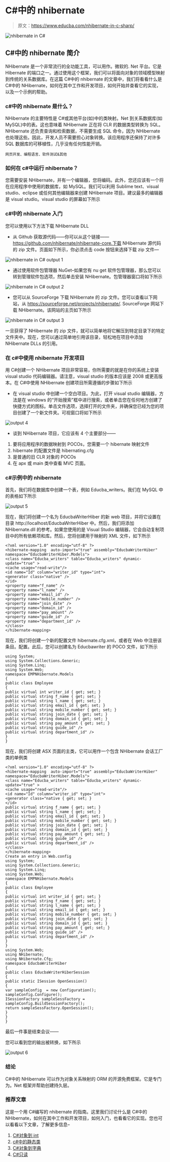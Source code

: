 # C#中的 nhibernate

> 原文：<https://www.educba.com/nhibernate-in-c-sharp/>

![nhibernate in C#](img/6c50742ada05104498aea340ab362973.png)



## C#中的 nhibernate 简介

NHibernate 是一个非常流行的全功能工具，可以用作。微软的. Net 平台。它是 Hibernate 的端口之一。通过使用这个框架，我们可以将面向对象的领域模型映射到传统的关系数据库。在这篇 C#中的 nhibernate 的文章中，我们将看看什么是 C#中的 NHibernate，如何在其中工作和开发项目，如何开始并查看它的实现，以及一个示例的帮助。

### c#中的 nhibernate 是什么？

NHibernate 的主要特性是 C#或其他平台(如)中的类映射。Net 到关系数据库(如 MySQL)中的表。这也意味着 NHibernate 正在将 CLR 的数据类型转换为 SQL。NHibernate 还负责查询和检索数据，不需要生成 SQL 命令，因为 NHibernate 也处理这些。因此，开发人员不需要担心对象转换。该应用程序还保持了对许多 SQL 数据库的可移植性，几乎没有任何性能开销。

<small>网页开发、编程语言、软件测试&其他</small>

### 如何在 c#中运行 nhibernate？

您需要安装 NHibernate，并有一个编辑器，您将编码。此外，您还应该有一个将在应用程序中使用的数据库，如 MySQL。我们可以利用 Sublime text、visual studio、eclipse 或任何其他编辑器来创建 NHibernate 项目。建议最多的编辑器是 visual studio。visual studio 的屏幕如下所示

### c#中的 nhibernate 入门

您可以使用以下方法下载 NHibernate DLL

*   从 Github 获取源代码——你可以从这个链接——https://github.com/nhibernate/nhibernate-core.下载 NHibernate 源代码的 zip 文件。页面如下所示，你必须点击 code 按钮来选择下载 zip 文件—

![nhibernate in C# output 1](img/1fec665f1930ee37e13882342e6ab8cd.png)



*   通过使用软件包管理器 NuGet–如果您有 nu get 软件包管理器，那么您可以转到管理软件包选项，然后单击安装 NHibernate。包管理器窗口将如下所示

![nhibernate in C# output 2](img/36a7cfe5d2682efe7f45219bbfe03aae.png)



*   您可以从 SourceForge 下载 NHibernate 的 zip 文件。您可以查看以下网站，从 https://sourceforge.net/projects/nhibernate/. SourceForge 网站下载 NHibernate。该网站的主页如下所示

![nhibernate in C# output 3](img/9e3766d28087b1a0e54d1c09366887cf.png)



一旦获得了 NHibernate 的 zip 文件，就可以简单地将它解压到特定目录下的特定文件夹中。现在，您可以通过简单地引用该目录，轻松地在项目中添加 NHibernate DLLs 的引用。

### 在 c#中使用 nhibernate 开发项目

用 C#创建一个 NHibernate 项目非常容易，你所需要的就是在你的系统上安装 visual studio 代码编辑器。请注意，visual studio 的版本应该是 2008 或更高版本。在 C#中使用 NHibernate 创建项目所需遵循的步骤如下所示

*   在 visual studio 中创建一个空白项目。为此，打开 visual studio 编辑器，方法是在 windows 的“开始搜索”框中进行搜索，或者单击您在任何地方创建了快捷方式的图标。单击文件选项，选择打开的文件夹，并确保您已经为您的项目创建了一个新文件夹。可视窗口将如下所示

![output 4](img/830bc4ee0527bc8a758d4631353472fc.png)



*   谈到 NHibernate 项目，它应该有 4 个主要部分——

1.  要将应用程序的数据映射到 POCOs，您需要一个 hibernate 映射文件
2.  hibernate 的配置文件是 hibernating.cfg
3.  是普通的旧 CLR 对象的 POCOs
4.  在 apx 或 main 类中查看 MVC 页面。

### c#示例中的 nhibernate

首先，我们将在数据库中创建一个表，例如 Educba_writers。我们在 MySQL 中的表格如下所示

![output 5](img/f8b0a7fd2cc27f7385953e0ea16fa416.png)



现在，我们将创建一个名为 EducbaWriterHiber 的新 web 项目，并将它设置在目录 http://localhost/EducbaWriterHiber 中。然后，我们将添加 NHibernate.dll 的参考。如果您使用的是 Visual Studio 编辑器，它会自动复制项目中的所有依赖项和库。然后，您将创建用于映射的 XML 文件，如下所示

```
<?xml version="1.0" encoding="utf-8" ?>
<hibernate-mapping  auto-import="true" assembly="EducbaWriterHiber" namespace="EducbaWriterHiber.Models">
<class name="Educba_writers" table="Educba_writers" dynamic-update="true" >
<cache usage="read-write"/>
<id name="Id" column="writer_id" type="int">
<generator class="native" />
</id>
<property name="f_name" />
<property name="l_name" />
<property name="email_id" />
<property name="mobile_number" />
<property name="join_date" />
<property name="domain_id" />
<property name="pay_amount" />
<property name="guide_id" />
<property name="department_id" />
</class>
</hibernate-mapping>
```

现在，我们将创建一个新的配置文件 hibernate.cfg.xml，或者在 Web 中注册该条目。配置。此后，您可以创建名为 Educbawriter 的 POCO 文件，如下所示

```
using System;
using System.Collections.Generic;
using System.Linq;
using System.Web;
namespace EMPNHibernate.Models
{
public class Employee
{
public virtual int writer_id { get; set; }
public virtual string f_name { get; set; }
public virtual string l_name { get; set; }
public virtual string email_id { get; set; }
public virtual string mobile_number { get; set; }
public virtual string join_date { get; set; }
public virtual string domain_id { get; set; }
public virtual string pay_amount { get; set; }
public virtual string guide_id" />
public virtual string department_id" />
}
}
```

现在，我们将创建 ASX 页面的主类，它可以用作一个包含 NHibernate 会话工厂类的单例类

```
<?xml version="1.0" encoding="utf-8" ?>
<hibernate-mapping  auto-import="true" assembly="EducbaWriterHiber" namespace="EducbaWriterHiber.Models">
<class name="Educba_writers" table="Educba_writers" dynamic-update="true" >
<cache usage="read-write"/>
<id name="Id" column="writer_id" type="int">
<generator class="native { get; set; }
</id>
public virtual string f_name { get; set; }
public virtual string l_name { get; set; }
public virtual string email_id { get; set; }
public virtual string mobile_number { get; set; }
public virtual string join_date { get; set; }
public virtual string domain_id { get; set; }
public virtual string pay_amount { get; set; }
public virtual string guide_id" />
public virtual string department_id" />
</class>
</hibernate-mapping>
Create an entry in Web.config
using System;
using System.Collections.Generic;
using System.Linq;
using System.Web;
namespace EMPNHibernate.Models
{
public class Employee
{
public virtual int writer_id { get; set; }
public virtual string f_name { get; set; }
public virtual string l_name { get; set; }
public virtual string email_id { get; set; }
public virtual string mobile_number { get; set; }
public virtual string join_date { get; set; }
public virtual string domain_id { get; set; }
public virtual string pay_amount { get; set; }
public virtual string guide_id" />
public virtual string department_id" />
}
}
using System.Web;
using NHibernate;
using NHibernate.Cfg;
namespace EducbaWriterHiber
{
public class EducbaWriterHiberSession
{
public static ISession OpenSession()
{
var sampleConfig  = new Configuration();
sampleConfig.Configure();
ISessionFactory sampleSessFactory = sampleConfig.BuildSessionFactory();
return sampleSessFactory.OpenSession();
}
}
}
```

最后一件事是结束会议——

您可以看到您的输出被转换，如下所示

![output 6](img/469a1d56f8632fcbd5f3334e5ae5ac4e.png)



### 结论

C#中的 NHibernate 可以作为对象关系映射的 ORM 的开源免费框架。它是专门为。Net 框架并帮助创建持久层。

### 推荐文章

这是一个用 C#编写的 nhibernate 的指南。这里我们讨论什么是 C#中的 NHibernate，如何在其中工作和开发项目，如何入门，也看看它的实现。您也可以看看以下文章，了解更多信息–

1.  [C#对象到 int](https://www.educba.com/c-sharp-object-to-int/)
2.  [c#中的静态类](https://www.educba.com/static-class-in-c-sharp/)
3.  [C#对象到字典](https://www.educba.com/c-object-to-dictionary/)
4.  [C#只读](https://www.educba.com/c-sharp-readonly/)






